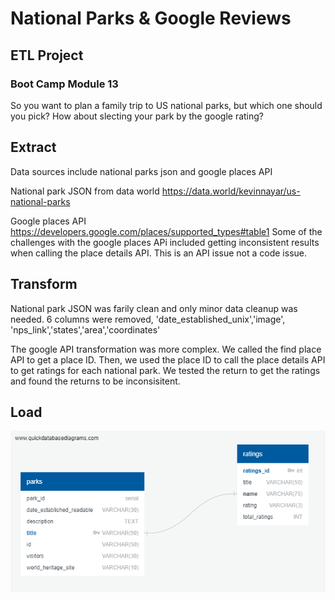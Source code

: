# National Parks & Google Reviews
## ETL Project
### Boot Camp Module 13

So you want to plan a family trip to US national parks, but which one should you pick? How about slecting your park by the google rating? 

## Extract
Data sources include national parks json and google places API

National park JSON from data world
https://data.world/kevinnayar/us-national-parks

Google places API
https://developers.google.com/places/supported_types#table1
Some of the challenges with the google places APi included getting inconsistent results when calling the place details API. This is an API issue not a code issue. 

## Transform
National park JSON was farily clean and only minor data cleanup was needed. 6 columns were removed, 'date_established_unix','image', 'nps_link','states','area','coordinates'

The google API transformation was more complex. We called the find place API to get a place ID. Then, we used the place ID to call the place details API to get ratings for each national park. We tested the return to get the ratings and found the returns to be inconsisitent. 

## Load

![alt text](https://github.com/ejbaq49/etl-project/blob/master/parks-ratings-model.png?raw=true)
